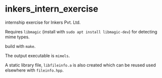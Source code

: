 # inkers_intern_exercise
internship exercise for Inkers Pvt. Ltd.


Requires `libmagic` (install with `sudo apt install libmagic-dev`) for detecting mime types.

build with `make`.

The output executable is `mimels`.

A static library file, `libfileinfo.a` is also created which can be reused used elsewhere with `fileinfo.hpp`.
